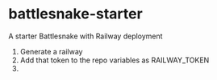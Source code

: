 # battlesnake-starter
A starter Battlesnake with Railway deployment


1. Generate a railway
2. Add that token to the repo variables as RAILWAY_TOKEN
3.
